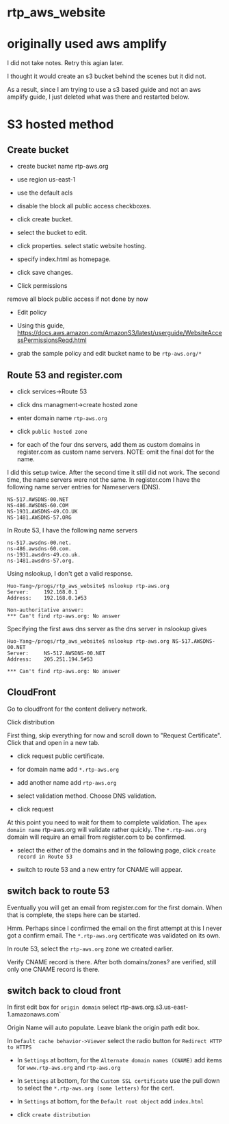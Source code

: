 # rtp_aws_website

# originally used aws amplify
I did not take notes.  Retry this agian later.

I thought it would create an s3 bucket behind the scenes but it did not.

As a result, since I am trying to use a s3 based guide and not an aws amplify guide, I just deleted what was
there and restarted below.


# S3 hosted method

## Create bucket

* create bucket name rtp-aws.org


* use region us-east-1 


* use the default acls


* disable the block all public access checkboxes.


* click create bucket.


* select the bucket to edit.


* click properties. select static website hosting.


* specify index.html as homepage.


* click save changes.


* Click permissions

remove all block public access if not done by now


* Edit policy

* Using this guide, https://docs.aws.amazon.com/AmazonS3/latest/userguide/WebsiteAccessPermissionsReqd.html

* grab the sample policy and edit bucket name to be `rtp-aws.org/*`

## Route 53 and register.com

* click services->Route 53

* click dns managment->create hosted zone

* enter domain name `rtp-aws.org`

* click `public hosted zone`

* for each of the four dns servers, add them as custom domains in register.com
as custom name servers. NOTE: omit the final dot for the name.

I did this setup twice.  After the second time it still did not work.
The second time, the name servers were not the same.  In register.com
I have the following name server entries for Nameservers (DNS).

```
NS-517.AWSDNS-00.NET
NS-486.AWSDNS-60.COM
NS-1931.AWSDNS-49.CO.UK
NS-1481.AWSDNS-57.ORG
```
In Route 53, I have the following name servers
```
ns-517.awsdns-00.net.
ns-486.awsdns-60.com.
ns-1931.awsdns-49.co.uk.
ns-1481.awsdns-57.org.
```
Using nslookup, I don't get a valid response.

```
Huo-Yang~/progs/rtp_aws_website$ nslookup rtp-aws.org
Server:		192.168.0.1
Address:	192.168.0.1#53

Non-authoritative answer:
*** Can't find rtp-aws.org: No answer
```

Specifying the first aws dns server as the dns server in nslookup gives

```
Huo-Yang~/progs/rtp_aws_website$ nslookup rtp-aws.org NS-517.AWSDNS-00.NET
Server:		NS-517.AWSDNS-00.NET
Address:	205.251.194.5#53

*** Can't find rtp-aws.org: No answer
```


## CloudFront

Go to cloudfront for the content delivery network. 

Click distribution

First thing, skip everything for now and scroll down to "Request Certificate".  Click that and open in a new tab.

* click request public certificate.

* for domain name add `*.rtp-aws.org`

* add another name add `rtp-aws.org`

* select validation method.  Choose DNS validation.

* click request

At this point you need to wait for them to complete validation.  The 
`apex domain name` rtp-aws.org will validate rather quickly.  The
`*.rtp-aws.org` domain will require an email from register.com
to be confirmed.

* select the either of the domains and in the following page, click 
`create record in Route 53`

* switch to route 53 and a new entry for CNAME will appear.

## switch back to route 53

Eventually you will get an email from register.com for the first domain. 
When that is complete, the steps here can be started.

Hmm. Perhaps since I confirmed the email on the first attempt at this 
I never got a confirm email.  The `*.rtp-aws.org` certificate was validated
on its own.

In route 53, select the `rtp-aws.org` zone we created earlier.

Verify CNAME record is there.  After both domains/zones? are verified, 
still only one CNAME record is there.

## switch back to cloud front

In first edit box for `origin domain` select rtp-aws.org.s3.us-east-1.amazonaws.com`

Origin Name will auto populate.  Leave blank the origin path edit box.

In `Default cache behavior->Viewer` select the radio button for `Redirect HTTP to HTTPS`



* In `Settings` at bottom, for the `Alternate domain names (CNAME)` add items for `www.rtp-aws.org` and `rtp-aws.org`



* In `Settings` at bottom, for the `Custom SSL certificate` use the pull down to select the `*.rtp-aws.org (some letters)` for the cert.

* In `Settings` at bottom, for the `Default root object` add `index.html`

* click `create distribution`






